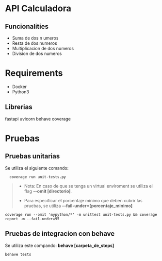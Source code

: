 # API Calculadora

## Funcionalities

- Suma de dos n umeros 
- Resta de dos numeros
- Multiplicacion de dos numeros
- Division de dos numeros

# Requirements 

- Docker
- Python3
  
## Librerias 

fastapi
uvicorn
behave
coverage

# Pruebas 

## Pruebas unitarias

Se utiliza el siguiente comando:
```
  coverage run unit-tests.py 

```

> - Nota: En caso de que se tenga un virtual enviroment se utiliza el flag **--omit [directorio]**.
>  
> - Para especificar el porcentaje minimo que deben cubrir las pruebas, se utiliza **--fail-under=[porcentaje_minimo]**  

```
coverage run --omit 'mypython/*' -m unittest unit-tests.py && coverage report -m --fail-under=95

```


## Pruebas de integracion con behave 
Se utiliza este compando: **behave [carpeta_de_steps]**
```
behave tests 
```

